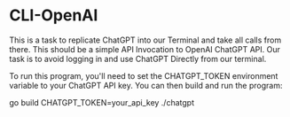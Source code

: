 # CLI-OpenAI
This is a task to replicate ChatGPT into our Terminal and take all calls from there. This should be a simple API Invocation to OpenAI ChatGPT API. Our task is to avoid logging in and use ChatGPT Directly from our terminal.

To run this program, you'll need to set the CHATGPT_TOKEN environment variable to your ChatGPT API key. You can then build and run the program:

go build
CHATGPT_TOKEN=your_api_key ./chatgpt
